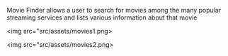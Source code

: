 Movie Finder allows a user to search for movies among the many popular streaming services and lists various information about that movie

<img src="src/assets/movies1.png>

<img src="src/assets/movies2.png>